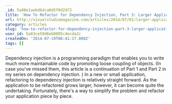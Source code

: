 ```yaml
---
_id: 5a88e1aebd6dca0d5f0d2972
title: 'How To Refactor for Dependency Injection, Part 3: Larger Applications'
url: http://visualstudiomagazine.com/articles/2014/07/01/larger-applications.aspx
category: articles
slug: 'how-to-refactor-for-dependency-injection-part-3-larger-applications'
user_id: 5a83ce59d6eb0005c4ecda2c
createdOn: '2014-07-19T08:41:17.000Z'
tags: []
---
```


Dependency injection is a programming paradigm that enables you to write much more maintainable code by promoting loose coupling of objects. (In case you've missed them, this article is a continuation of Part 1 and Part 2 in my series on dependency injection. ) In a new or small application, refactoring to dependency injection is relatively straight forward. As the application to be refactored grows larger, however, it can become quite the undertaking. Fortunately, there's a way to simplify the problem and refactor your application piece by piece.
